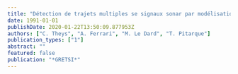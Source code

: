 ```yaml
---
title: "Détection de trajets multiples se signaux sonar par modélisation évolutive"
date: 1991-01-01
publishDate: 2020-01-22T13:50:09.877953Z
authors: ["C. Theys", "A. Ferrari", "M. Le Dard", "T. Pitarque"]
publication_types: ["1"]
abstract: ""
featured: false
publication: "*GRETSI*"
---
```


